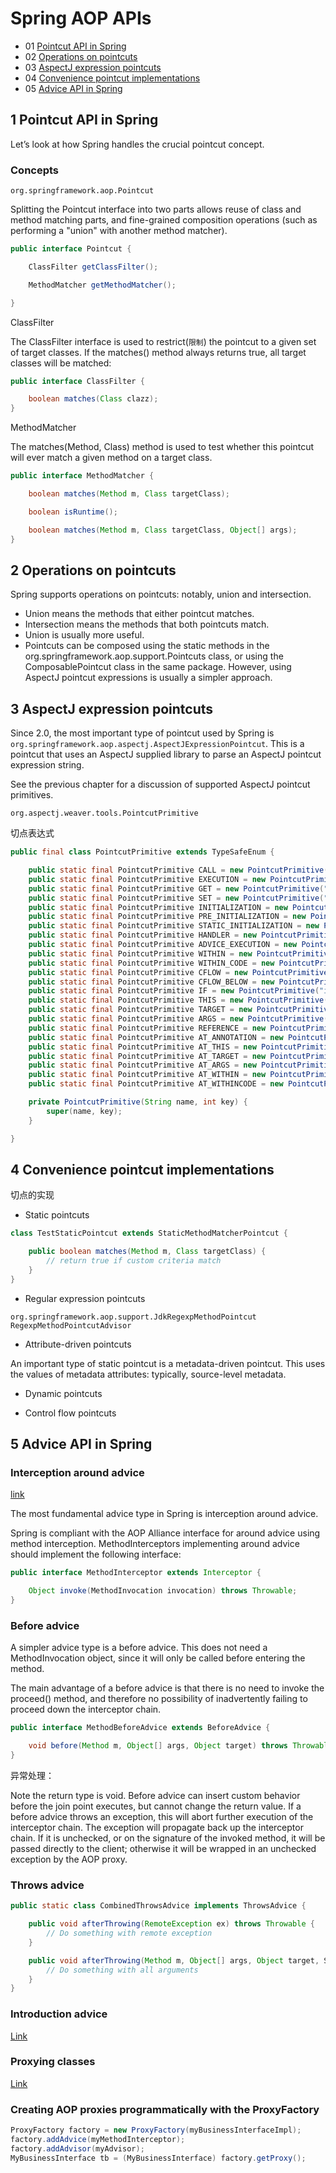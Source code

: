 # Spring AOP APIs

- 01 [Pointcut API in Spring](#1-pointcut-api-in-spring)
- 02 [Operations on pointcuts](#2-operations-on-pointcuts)
- 03 [AspectJ expression pointcuts](#3-aspectj-expression-pointcuts)
- 04 [Convenience pointcut implementations](#4-convenience-pointcut-implementations)
- 05 [Advice API in Spring](#5-advice-api-in-spring)

## 1 Pointcut API in Spring

Let’s look at how Spring handles the crucial pointcut concept.

### Concepts

`org.springframework.aop.Pointcut`

Splitting the Pointcut interface into two parts allows reuse of class and method matching parts, and fine-grained composition operations (such as performing a "union" with another method matcher).

```java
public interface Pointcut {

    ClassFilter getClassFilter();

    MethodMatcher getMethodMatcher();

}
```

ClassFilter

The ClassFilter interface is used to restrict(`限制`) the pointcut to a given set of target classes. If the matches() method always returns true, all target classes will be matched:

```java
public interface ClassFilter {

    boolean matches(Class clazz);
}
```

MethodMatcher

The matches(Method, Class) method is used to test whether this pointcut will ever match a given method on a target class.

```java
public interface MethodMatcher {

    boolean matches(Method m, Class targetClass);

    boolean isRuntime();

    boolean matches(Method m, Class targetClass, Object[] args);
}
```

## 2 Operations on pointcuts

Spring supports operations on pointcuts: notably, union and intersection.

- Union means the methods that either pointcut matches.
- Intersection means the methods that both pointcuts match.
- Union is usually more useful.
- Pointcuts can be composed using the static methods in the org.springframework.aop.support.Pointcuts class, or using the ComposablePointcut class in the same package. However, using AspectJ pointcut expressions is usually a simpler approach.

## 3 AspectJ expression pointcuts

Since 2.0, the most important type of pointcut used by Spring is `org.springframework.aop.aspectj.AspectJExpressionPointcut`. This is a pointcut that uses an AspectJ supplied library to parse an AspectJ pointcut expression string.

See the previous chapter for a discussion of supported AspectJ pointcut primitives.

`org.aspectj.weaver.tools.PointcutPrimitive`

切点表达式

```java
public final class PointcutPrimitive extends TypeSafeEnum {

	public static final PointcutPrimitive CALL = new PointcutPrimitive("call",1);
	public static final PointcutPrimitive EXECUTION = new PointcutPrimitive("execution",2);
	public static final PointcutPrimitive GET = new PointcutPrimitive("get",3);
	public static final PointcutPrimitive SET = new PointcutPrimitive("set",4);
	public static final PointcutPrimitive INITIALIZATION = new PointcutPrimitive("initialization",5);
	public static final PointcutPrimitive PRE_INITIALIZATION = new PointcutPrimitive("preinitialization",6);
	public static final PointcutPrimitive STATIC_INITIALIZATION = new PointcutPrimitive("staticinitialization",7);
	public static final PointcutPrimitive HANDLER = new PointcutPrimitive("handler",8);
	public static final PointcutPrimitive ADVICE_EXECUTION = new PointcutPrimitive("adviceexecution",9);
	public static final PointcutPrimitive WITHIN = new PointcutPrimitive("within",10);
	public static final PointcutPrimitive WITHIN_CODE = new PointcutPrimitive("withincode",11);
	public static final PointcutPrimitive CFLOW = new PointcutPrimitive("cflow",12);
	public static final PointcutPrimitive CFLOW_BELOW = new PointcutPrimitive("cflowbelow",13);
	public static final PointcutPrimitive IF = new PointcutPrimitive("if",14);
	public static final PointcutPrimitive THIS = new PointcutPrimitive("this",15);
	public static final PointcutPrimitive TARGET = new PointcutPrimitive("target",16);
	public static final PointcutPrimitive ARGS = new PointcutPrimitive("args",17);
	public static final PointcutPrimitive REFERENCE = new PointcutPrimitive("reference pointcut",18);
	public static final PointcutPrimitive AT_ANNOTATION = new PointcutPrimitive("@annotation",19);
	public static final PointcutPrimitive AT_THIS = new PointcutPrimitive("@this",20);
	public static final PointcutPrimitive AT_TARGET = new PointcutPrimitive("@target",21);
	public static final PointcutPrimitive AT_ARGS = new PointcutPrimitive("@args",22);
	public static final PointcutPrimitive AT_WITHIN = new PointcutPrimitive("@within",23);
	public static final PointcutPrimitive AT_WITHINCODE = new PointcutPrimitive("@withincode",24);

	private PointcutPrimitive(String name, int key) {
		super(name, key);
	}

}
```

## 4 Convenience pointcut implementations

切点的实现

- Static pointcuts

```java
class TestStaticPointcut extends StaticMethodMatcherPointcut {

    public boolean matches(Method m, Class targetClass) {
        // return true if custom criteria match
    }
}
```

- Regular expression pointcuts

`org.springframework.aop.support.JdkRegexpMethodPointcut`
`RegexpMethodPointcutAdvisor`

- Attribute-driven pointcuts

An important type of static pointcut is a metadata-driven pointcut. This uses the values of metadata attributes: typically, source-level metadata.

- Dynamic pointcuts

- Control flow pointcuts

## 5 Advice API in Spring

### Interception around advice

[link](https://docs.spring.io/spring/docs/4.3.x/spring-framework-reference/htmlsingle/#aop-api-advice-around)

The most fundamental advice type in Spring is interception around advice.

Spring is compliant with the AOP Alliance interface for around advice using method interception. MethodInterceptors implementing around advice should implement the following interface:

```java
public interface MethodInterceptor extends Interceptor {

    Object invoke(MethodInvocation invocation) throws Throwable;
}
```

### Before advice

A simpler advice type is a before advice. This does not need a MethodInvocation object, since it will only be called before entering the method.

The main advantage of a before advice is that there is no need to invoke the proceed() method, and therefore no possibility of inadvertently failing to proceed down the interceptor chain.

```java
public interface MethodBeforeAdvice extends BeforeAdvice {

    void before(Method m, Object[] args, Object target) throws Throwable;
}
```

异常处理：

Note the return type is void. Before advice can insert custom behavior before the join point executes, but cannot change the return value. If a before advice throws an exception, this will abort further execution of the interceptor chain. The exception will propagate back up the interceptor chain. If it is unchecked, or on the signature of the invoked method, it will be passed directly to the client; otherwise it will be wrapped in an unchecked exception by the AOP proxy.

### Throws advice

```java
public static class CombinedThrowsAdvice implements ThrowsAdvice {

    public void afterThrowing(RemoteException ex) throws Throwable {
        // Do something with remote exception
    }

    public void afterThrowing(Method m, Object[] args, Object target, ServletException ex) {
        // Do something with all arguments
    }
}
```

### Introduction advice

[Link](https://docs.spring.io/spring/docs/4.3.x/spring-framework-reference/htmlsingle/#aop-api-advice-introduction)

### Proxying classes

[Link](https://docs.spring.io/spring/docs/4.3.x/spring-framework-reference/htmlsingle/#aop-api-proxying-class)

### Creating AOP proxies programmatically with the ProxyFactory

```java
ProxyFactory factory = new ProxyFactory(myBusinessInterfaceImpl);
factory.addAdvice(myMethodInterceptor);
factory.addAdvisor(myAdvisor);
MyBusinessInterface tb = (MyBusinessInterface) factory.getProxy();
```